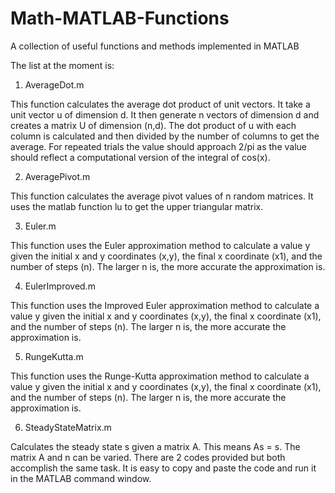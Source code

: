 # Math-MATLAB-Functions
A collection of useful functions and methods implemented in MATLAB

The list at the moment is:

1) AverageDot.m

This function calculates the average dot product of unit vectors. It take a unit vector u of dimension d. It then generate n 		vectors of dimension d and creates a matrix U of dimension (n,d). The dot product of u with each column is calculated and then 	divided by the number of columns to get the average. For repeated trials the value should approach 2/pi as the value should 		reflect a computational version of the integral of cos(x).

2) AveragePivot.m

This function calculates the average pivot values of n random matrices. It uses the matlab function lu to get the upper triangular matrix.

3) Euler.m

This function uses the Euler approximation method to calculate a value y given the initial x and y coordinates (x,y), the final x coordinate (x1), and the number of steps (n). The larger n is, the more accurate the approximation is.

4) EulerImproved.m

This function uses the Improved Euler approximation method to calculate a value y given the initial x and y coordinates (x,y), the final x coordinate (x1), and the number of steps (n). The larger n is, the more accurate the approximation is.

5) RungeKutta.m

This function uses the Runge-Kutta approximation method to calculate a value y given the initial x and y coordinates (x,y), the final x coordinate (x1), and the number of steps (n). The larger n is, the more accurate the approximation is.

6) SteadyStateMatrix.m

Calculates the steady state s given a matrix A. This means As = s. The matrix A and n can be varied. There are 2 codes provided but both accomplish the same task. It is easy to copy and paste the code and run it in the MATLAB command window.
  
